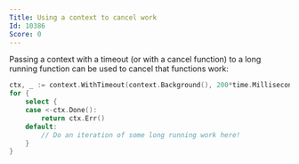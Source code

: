 ```yaml
---
Title: Using a context to cancel work
Id: 10386
Score: 0
---
```

Passing a context with a timeout (or with a cancel function) to a long running function can be used to cancel that functions work:

```go
ctx, _ := context.WithTimeout(context.Background(), 200*time.Millisecond)
for {
    select {
    case <-ctx.Done():
        return ctx.Err()
    default:
        // Do an iteration of some long running work here!
    }
}
```
